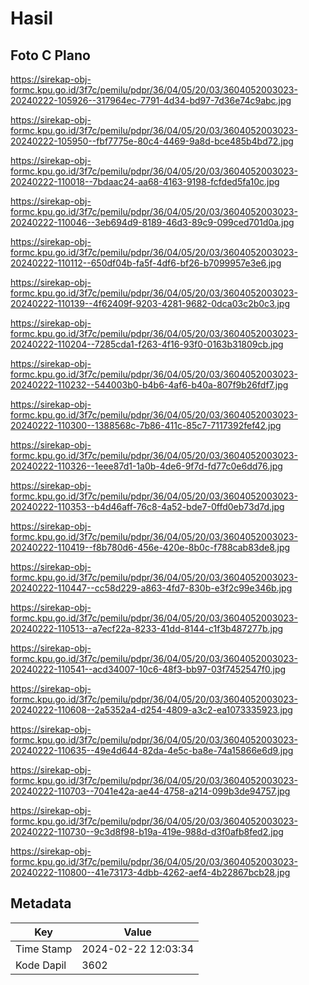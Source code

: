 # Hasil

## Foto C Plano

https://sirekap-obj-formc.kpu.go.id/3f7c/pemilu/pdpr/36/04/05/20/03/3604052003023-20240222-105926--317964ec-7791-4d34-bd97-7d36e74c9abc.jpg

https://sirekap-obj-formc.kpu.go.id/3f7c/pemilu/pdpr/36/04/05/20/03/3604052003023-20240222-105950--fbf7775e-80c4-4469-9a8d-bce485b4bd72.jpg

https://sirekap-obj-formc.kpu.go.id/3f7c/pemilu/pdpr/36/04/05/20/03/3604052003023-20240222-110018--7bdaac24-aa68-4163-9198-fcfded5fa10c.jpg

https://sirekap-obj-formc.kpu.go.id/3f7c/pemilu/pdpr/36/04/05/20/03/3604052003023-20240222-110046--3eb694d9-8189-46d3-89c9-099ced701d0a.jpg

https://sirekap-obj-formc.kpu.go.id/3f7c/pemilu/pdpr/36/04/05/20/03/3604052003023-20240222-110112--650df04b-fa5f-4df6-bf26-b7099957e3e6.jpg

https://sirekap-obj-formc.kpu.go.id/3f7c/pemilu/pdpr/36/04/05/20/03/3604052003023-20240222-110139--4f62409f-9203-4281-9682-0dca03c2b0c3.jpg

https://sirekap-obj-formc.kpu.go.id/3f7c/pemilu/pdpr/36/04/05/20/03/3604052003023-20240222-110204--7285cda1-f263-4f16-93f0-0163b31809cb.jpg

https://sirekap-obj-formc.kpu.go.id/3f7c/pemilu/pdpr/36/04/05/20/03/3604052003023-20240222-110232--544003b0-b4b6-4af6-b40a-807f9b26fdf7.jpg

https://sirekap-obj-formc.kpu.go.id/3f7c/pemilu/pdpr/36/04/05/20/03/3604052003023-20240222-110300--1388568c-7b86-411c-85c7-7117392fef42.jpg

https://sirekap-obj-formc.kpu.go.id/3f7c/pemilu/pdpr/36/04/05/20/03/3604052003023-20240222-110326--1eee87d1-1a0b-4de6-9f7d-fd77c0e6dd76.jpg

https://sirekap-obj-formc.kpu.go.id/3f7c/pemilu/pdpr/36/04/05/20/03/3604052003023-20240222-110353--b4d46aff-76c8-4a52-bde7-0ffd0eb73d7d.jpg

https://sirekap-obj-formc.kpu.go.id/3f7c/pemilu/pdpr/36/04/05/20/03/3604052003023-20240222-110419--f8b780d6-456e-420e-8b0c-f788cab83de8.jpg

https://sirekap-obj-formc.kpu.go.id/3f7c/pemilu/pdpr/36/04/05/20/03/3604052003023-20240222-110447--cc58d229-a863-4fd7-830b-e3f2c99e346b.jpg

https://sirekap-obj-formc.kpu.go.id/3f7c/pemilu/pdpr/36/04/05/20/03/3604052003023-20240222-110513--a7ecf22a-8233-41dd-8144-c1f3b487277b.jpg

https://sirekap-obj-formc.kpu.go.id/3f7c/pemilu/pdpr/36/04/05/20/03/3604052003023-20240222-110541--acd34007-10c6-48f3-bb97-03f7452547f0.jpg

https://sirekap-obj-formc.kpu.go.id/3f7c/pemilu/pdpr/36/04/05/20/03/3604052003023-20240222-110608--2a5352a4-d254-4809-a3c2-ea1073335923.jpg

https://sirekap-obj-formc.kpu.go.id/3f7c/pemilu/pdpr/36/04/05/20/03/3604052003023-20240222-110635--49e4d644-82da-4e5c-ba8e-74a15866e6d9.jpg

https://sirekap-obj-formc.kpu.go.id/3f7c/pemilu/pdpr/36/04/05/20/03/3604052003023-20240222-110703--7041e42a-ae44-4758-a214-099b3de94757.jpg

https://sirekap-obj-formc.kpu.go.id/3f7c/pemilu/pdpr/36/04/05/20/03/3604052003023-20240222-110730--9c3d8f98-b19a-419e-988d-d3f0afb8fed2.jpg

https://sirekap-obj-formc.kpu.go.id/3f7c/pemilu/pdpr/36/04/05/20/03/3604052003023-20240222-110800--41e73173-4dbb-4262-aef4-4b22867bcb28.jpg


## Metadata

| Key        | Value               |
| ---------- | ------------------- |
| Time Stamp | 2024-02-22 12:03:34 |
| Kode Dapil | 3602                |



